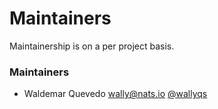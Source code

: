 # Maintainers

Maintainership is on a per project basis.

### Maintainers
   - Waldemar Quevedo <wally@nats.io> [@wallyqs](https://github.com/wallyqs)
